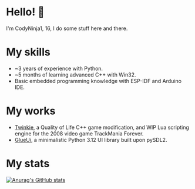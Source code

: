 # Hello! 👋 
I'm CodyNinja1, 16, I do some stuff here and there.

# My skills
- ~3 years of experience with Python.
- ~5 months of learning advanced C++ with Win32.
- Basic embedded programming knowledge with ESP-IDF and Arduino IDE.

# My works
- [Twinkie](https://github.com/TwinkieTweaks/Twinkie), a Quality of Life C++ game modification, and WIP Lua scripting engine for the 2008 video game TrackMania Forever.
- [GlueUi](https://github.com/CodyNinja1/GlueUi), a minimalistic Python 3.12 UI library built upon pySDL2.

# My stats
[![Anurag's GitHub stats](https://github-readme-stats.vercel.app/api?username=CodyNinja1&theme=tokyonight&rank_icon=github&blahblah=blah)](https://github.com/anuraghazra/github-readme-stats)
